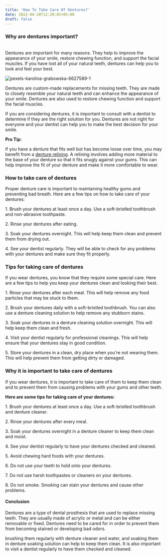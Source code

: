 ```yaml
---
title: 'How To Take Care Of Dentures?'
date: 2022-04-28T12:20:01+05:00
draft: false
---
```



<h3><strong>Why are dentures important?</strong></h3>
<p><br />Dentures are important for many reasons. They help to improve the appearance of your smile, restore chewing function, and support the facial muscles. If you have lost all of your natural teeth, dentures can help you to look and feel your best.</p>
<img src="https://i.ibb.co/mJQ1VHn/pexels-karolina-grabowska-6627589-1.jpg" alt="pexels-karolina-grabowska-6627589-1" border="0">
<p>Dentures are custom-made replacements for missing teeth. They are made to closely resemble your natural teeth and can enhance the appearance of your smile. Dentures are also used to restore chewing function and support the facial muscles.</p>
<p>If you are considering dentures, it is important to consult with a dentist to determine if they are the right solution for you. Dentures are not right for everyone and your dentist can help you to make the best decision for your smile.</p>
<b>Pro Tip:</b>
<p>If you have a denture that fits well but has become loose over time, you may benefit from a <a href="https://dentures.vercel.app/posts/take-care-of-dentures/">denture relining</a>. A relining involves adding more material to the base of your denture so that it fits snugly against your gums. This can help improve the fit of your denture and make it more comfortable to wear.</p>
<h3><strong>How to take care of dentures</strong></h3>
<p>Proper denture care is important to maintaining healthy gums and preventing bad breath. Here are a few tips on how to take care of your dentures:</p>
<p>1. Brush your dentures at least once a day. Use a soft-bristled toothbrush and non-abrasive toothpaste.</p>
<p>2. Rinse your dentures after eating.</p>
<p>3. Soak your dentures overnight. This will help keep them clean and prevent them from drying out.</p>
<p>4. See your dentist regularly. They will be able to check for any problems with your dentures and make sure they fit properly.</p>
<h3><strong>Tips for taking care of dentures</strong></h3>
<p>If you wear dentures, you know that they require some special care. Here are a few tips to help you keep your dentures clean and looking their best.</p>
<p>1. Rinse your dentures after each meal. This will help remove any food particles that may be stuck to them.</p>
<p>2. Brush your dentures daily with a soft-bristled toothbrush. You can also use a denture cleaning solution to help remove any stubborn stains.</p>
<p>3. Soak your dentures in a denture cleaning solution overnight. This will help keep them clean and fresh.</p>
<p>4. Visit your dentist regularly for professional cleanings. This will help ensure that your dentures stay in good condition.</p>
<p>5. Store your dentures in a clean, dry place when you're not wearing them. This will help prevent them from getting dirty or damaged.</p>
<h3><strong>Why it is important to take care of dentures</strong></h3>
<p>If you wear dentures, it is important to take care of them to keep them clean and to prevent them from causing problems with your gums and other teeth.</p>
<p><strong>Here are some tips for taking care of your dentures:</strong></p>
<p>1. Brush your dentures at least once a day. Use a soft-bristled toothbrush and denture cleaner.</p>
<p>2. Rinse your dentures after every meal.</p>
<p>3. Soak your dentures overnight in a denture cleaner to keep them clean and moist.</p>
<p>4. See your dentist regularly to have your dentures checked and cleaned.</p>
<p>5. Avoid chewing hard foods with your dentures.</p>
<p>6. Do not use your teeth to hold onto your dentures.</p>
<p>7. Do not use harsh toothpastes or cleaners on your dentures.</p>
<p>8. Do not smoke. Smoking can stain your dentures and cause other problems.</p>
<div>
<h4><strong>Conclusion</strong></h4>
</div>
<p>Dentures are a type of dental prosthesis that are used to replace missing teeth. They are usually made of acrylic or metal and can be either removable or fixed. Dentures need to be cared for in order to prevent them from becoming stained or developing bad odors.</p>
<p>brushing them regularly with denture cleaner and water, and soaking them in denture soaking solution can help to keep them clean. It is also important to visit a dentist regularly to have them checked and cleaned.</p>
 